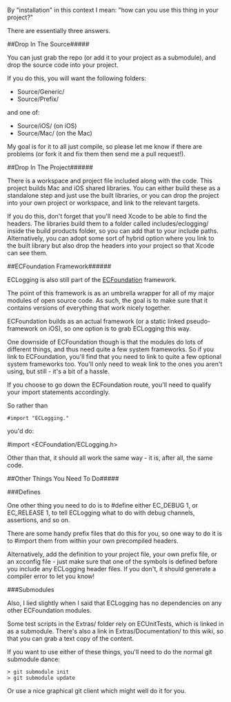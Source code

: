 By "installation" in this context I mean: "how can you use this thing in your project?"

There are essentially three answers.

##Drop In The Source#####

You can just grab the repo (or add it to your project as a submodule), and drop the source code into your project.

If you do this, you will want the following folders:

- Source/Generic/
- Source/Prefix/

and one of:

- Source/iOS/ (on iOS)
- Source/Mac/ (on the Mac)

My goal is for it to all just compile, so please let me know if there are problems (or fork it and fix them then send me a pull request!).

##Drop In The Project######

There is a workspace and project file included along with the code. This project builds Mac and iOS shared libraries. You can either build these as a standalone step and just use the built libraries, or you can drop the project into your own project or workspace, and link to the relevant targets.

If you do this, don't forget that you'll need Xcode to be able to find the headers. The libraries build them to a folder called includes/eclogging/ inside the build products folder, so you can add that to your include paths. Alternatively, you can adopt some sort of hybrid option where you link to the built library but also drop the headers into your project so that Xcode can see them.

##ECFoundation Framework######

ECLogging is also still part of the [ECFoundation](http://github.com/elegantchaos/ECFoundation) framework.

The point of this framework is as an umbrella wrapper for all of my major modules of open source code. As such, the goal is to make sure that it contains versions of everything that work nicely together.

ECFoundation builds as an actual framework (or a static linked pseudo-framework on iOS), so one option is to grab ECLogging this way.

One downside of ECFoundation though is that the modules do lots of different things, and thus need quite a few system frameworks. So if you link to ECFoundation, you'll find that you need to link to quite a few optional system frameworks too. You'll only need to weak link to the ones you aren't using, but still - it's a bit of a hassle.

If you choose to go down the ECFoundation route, you'll need to qualify your import statements accordingly.

So rather than

    #import "ECLogging."

you'd do:

   #import <ECFoundation/ECLogging.h>


Other than that, it should all work the same way - it is, after all, the same code.


##Other Things You Need To Do#####

###Defines

One other thing you need to do is to #define either EC_DEBUG 1, or EC_RELEASE 1, to tell ECLogging what to do with debug channels, assertions, and so on.

There are some handy prefix files that do this for you, so one way to do it is to #import them from within your own precompiled headers.

Alternatively, add the definition to your project file, your own prefix file, or an xcconfig file - just make sure that one of the symbols is defined before you include any ECLogging header files. If you don't, it should generate a compiler error to let you know!

###Submodules

Also, I lied slightly when I said that ECLogging has no dependencies on any other ECFoundation modules.

Some test scripts in the Extras/ folder rely on ECUnitTests, which is linked in as a submodule. There's also a link in Extras/Documentation/ to this wiki, so that you can grab a text copy of the content.

If you want to use either of these things, you'll need to do the normal git submodule dance:

    > git submodule init
    > git submodule update

Or use a nice graphical git client which might well do it for you.